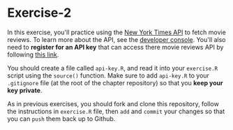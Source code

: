 # Exercise-2
In this exercise, you'll practice using the [New York Times API](https://developer.nytimes.com/) to fetch movie reviews. To learn more about the API, see the [developer console](https://developer.nytimes.com/movie_reviews_v2.json). You'll also need to **register for an API key** that can access there movie reviews API by following [this link](https://developer.nytimes.com/signup).

You should create a file called `api-key.R`, and read it into your `exercise.R` script using the `source()` function. Make sure to add `api-key.R` to your `.gitignore` file (at the root of the chapter repository) so that you **keep your key private**. 

As in previous exercises, you should fork and clone this repository, follow the instructions in `exercise.R` file, then `add` and `commit` your changes so that you can `push` them back up to Github.
